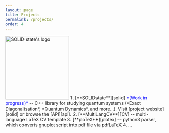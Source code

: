 ```yaml
---
layout: page
title: Projects
permalink: /projects/
order: 4
---
```


<img src="../logo.png" alt="SOLID state's logo" width="200"/>
1. [**SOLIDstate**][solid] 
<span style="color:blue">*(Work in progress)*</span> -- C++ library for studying quantum systems 
(*Exact Diagonalisation*, *Quantum Dynamics*, and more...). 
Visit [project website][solid] or browse the [API][api].
2. [**MultiLangCV**][CV] -- multi-language LaTeX CV template
3. [**ploTeX**][plotex] -- python3 parser, which converts gnuplot script into pdf file via pdfLaTeX
4. ...

[solid]: https://github.com/andywiecko/SOLIDstate
[api]: https://github.com/andywiecko/SOLIDstate/api/index.html
[CV]: https://github.com/andywiecko/MultiLangCV
[plotex]: https://github.com/andywiecko/plotex
